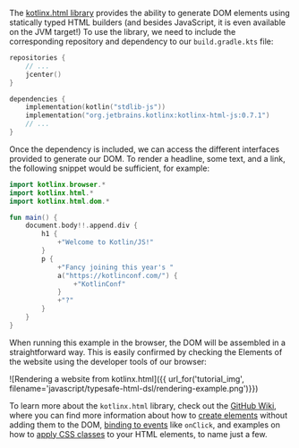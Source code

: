 [//]: # (title: Typesafe HTML DSL)

The [kotlinx.html library](http://www.github.com/kotlin/kotlinx.html) provides the ability to generate DOM elements using statically typed HTML builders (and besides JavaScript, it is even available on the JVM target!) To use the library, we need to include the corresponding repository and dependency to our `build.gradle.kts` file:


```kotlin
repositories {
    // ...
    jcenter()
}

dependencies {
    implementation(kotlin("stdlib-js"))
    implementation("org.jetbrains.kotlinx:kotlinx-html-js:0.7.1")
    // ...
}
```


Once the dependency is included, we can access the different interfaces provided to generate our DOM. To render a headline, some text, and a link, the following snippet would be sufficient, for example:


```kotlin
import kotlinx.browser.*
import kotlinx.html.*
import kotlinx.html.dom.*

fun main() {
    document.body!!.append.div {
        h1 {
            +"Welcome to Kotlin/JS!"
        }
        p {
            +"Fancy joining this year's "
            a("https://kotlinconf.com/") {
                +"KotlinConf"
            }
            +"?"
        }
    }
}
```


When running this example in the browser, the DOM will be assembled in a straightforward way. This is easily confirmed by checking the Elements of the website using the developer tools of our browser:

![Rendering a website from kotlinx.html]({{ url_for('tutorial_img', filename='javascript/typesafe-html-dsl/rendering-example.png')}})

To learn more about the `kotlinx.html` library, check out the [GitHub Wiki](https://github.com/Kotlin/kotlinx.html/wiki/Getting-started), where you can find more information about how to [create elements](https://github.com/Kotlin/kotlinx.html/wiki/DOM-trees) without adding them to the DOM, [binding to events](https://github.com/Kotlin/kotlinx.html/wiki/Events) like `onClick`, and examples on how to [apply CSS classes](https://github.com/Kotlin/kotlinx.html/wiki/Elements-CSS-classes) to your HTML elements, to name just a few.